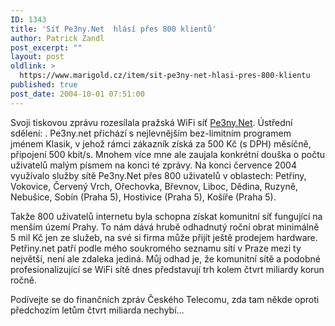 ```yaml
---
ID: 1343
title: 'Síť Pe3ny.Net  hlásí přes 800 klientů'
author: Patrick Zandl
post_excerpt: ""
layout: post
oldlink: >
  https://www.marigold.cz/item/sit-pe3ny-net-hlasi-pres-800-klientu
published: true
post_date: 2004-10-01 07:51:00
---
```

<p>
Svoji tiskovou zprávu rozesílala pražská WiFi síť <a href="http://www.petriny.net/">Pe3ny.Net</a>.  Ústřední sdělení: . Pe3ny.net přichází s nejlevnějším bez-limitním programem jménem Klasik, v jehož rámci zákazník získá za 500 Kč (s DPH)  měsíčně, připojení 500 kbit/s. Mnohem více mne ale zaujala konkrétní douška o počtu uživatelů malým písmem na konci té zprávy. Na konci července   2004  využívalo služby sítě Pe3ny.Net  přes 800 uživatelů v oblastech: Petřiny, Vokovice, Červený Vrch, Ořechovka, Břevnov, Liboc, Dědina, Ruzyně, Nebušice, Sobín (Praha 5), Hostivice (Praha 5), Košíře (Praha 5).</p>

<p>
Takže 800 uživatelů internetu byla schopna získat komunitní síť fungující na menším území Prahy. To nám dává hrubě odhadnutý roční obrat minimálně 5 mil Kč jen ze služeb, na své si firma může přijít ještě prodejem hardware. Petřiny.net patří podle mého soukromého seznamu sítí v Praze mezi ty největší, není ale zdaleka jediná. Můj odhad je, že komunitní sítě a podobné profesionalizující se WiFi sítě dnes představují trh kolem čtvrt miliardy korun ročně. </p>

<p>
Podívejte se do finančních zpráv Českého Telecomu, zda tam někde oproti předchozím letům čtvrt miliarda nechybí&#8230;
</p>
